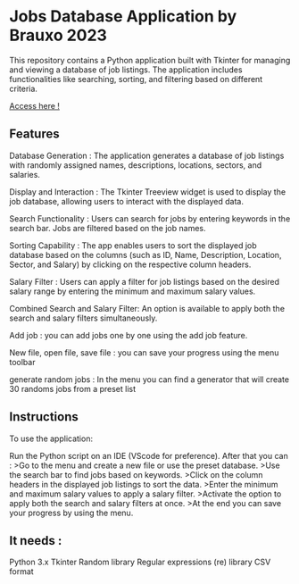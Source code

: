 # Jobs Database Application by Brauxo 2023
This repository contains a Python application built with Tkinter for managing and viewing a database of job listings. The application includes functionalities like searching, sorting, and filtering based on different criteria.

[Access here !](PROJET_Jobschecker.py)

## Features
Database Generation : The application generates a database of job listings with randomly assigned names, descriptions, locations, sectors, and salaries.

Display and Interaction : The Tkinter Treeview widget is used to display the job database, allowing users to interact with the displayed data.

Search Functionality : Users can search for jobs by entering keywords in the search bar. Jobs are filtered based on the job names.

Sorting Capability : The app enables users to sort the displayed job database based on the columns (such as ID, Name, Description, Location, Sector, and Salary) by clicking on the respective column headers.

Salary Filter : Users can apply a filter for job listings based on the desired salary range by entering the minimum and maximum salary values.

Combined Search and Salary Filter: An option is available to apply both the search and salary filters simultaneously.

Add job : you can add jobs one by one using the add job feature.

New file, open file, save file : you can save your progress using the menu toolbar

generate random jobs : In the menu you can find a generator that will create 30 randoms jobs from a preset list

## Instructions
To use the application:

Run the Python script on an IDE (VScode for preference). 
After that you can :
	>Go to the menu and create a new file or use the preset database.
	>Use the search bar to find jobs based on keywords.
	>Click on the column headers in the displayed job listings to sort the data.
	>Enter the minimum and maximum salary values to apply a salary filter.
	>Activate the option to apply both the search and salary filters at once.
	>At the end you can save your progress by using the menu.

## It needs :
Python 3.x
Tkinter
Random library
Regular expressions (re) library
CSV format